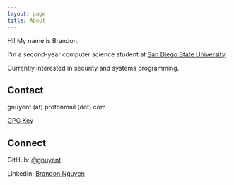 ```yaml
---
layout: page
title: About
---
```


Hi! My name is Brandon.

I'm a second-year computer science student at [San Diego State University](https://www.sdsu.edu/).

Currently interested in security and systems programming.

## Contact
gnuyent (at) protonmail (dot) com

[GPG Key](./../gpg.txt)

## Connect
GitHub: [@gnuyent](https://github.com/gnuyent)

LinkedIn: [Brandon Nguyen](https://www.linkedin.com/in/brandonnguyen02)
